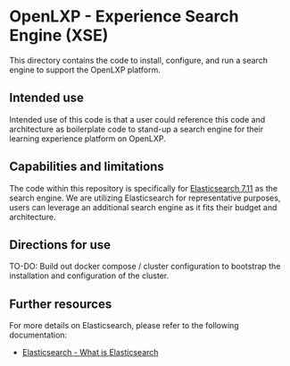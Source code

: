 # OpenLXP - Experience Search Engine (XSE)

This directory contains the code to install, configure, and run a search engine to support the OpenLXP platform.

## Intended use

Intended use of this code is that a user could reference this code and architecture as boilerplate code to stand-up a search engine for their learning experience platform on OpenLXP.

## Capabilities and limitations

The code within this repository is specifically for [Elasticsearch 7.11](https://www.elastic.co/guide/en/elasticsearch/reference/7.11/getting-started.html) as the search engine. We are utilizing Elasticsearch for representative purposes, users can leverage an additional search engine as it fits their budget and architecture.

## Directions for use

TO-DO: Build out docker compose / cluster configuration to bootstrap the installation and configuration of the cluster.

## Further resources

For more details on Elasticsearch, please refer to the following documentation:
* [Elasticsearch - What is Elasticsearch](https://www.elastic.co/guide/en/elasticsearch/reference/7.11/elasticsearch-intro.html)
